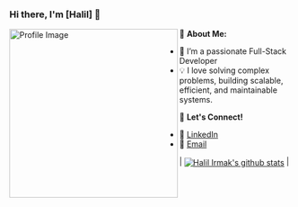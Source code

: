 ### Hi there, I'm [Halil] 👋

<img src="https://github.com/cryptoPickle/h-irmak/blob/master/logo.png" align="left" alt="Profile Image" width="300"/>

🚀 **About Me:**

- 🔭 I’m a passionate Full-Stack Developer
- 💡 I love solving complex problems, building scalable, efficient, and maintainable systems.

💬 **Let's Connect!**

- 💼 [LinkedIn](https://www.linkedin.com/in/halilirmak/)
- 📧 [Email](mailto:halilibrahimirmak@gmail.com)

| <a href="https://github.com/h-irmak"><img align="center" src="https://github-readme-stats.vercel.app/api?username=h-irmak&show_icons=true&include_all_commits=true&theme=gotham&hide_border=true" alt="Halil Irmak's github stats" /></a> |
